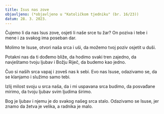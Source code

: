 ```yaml
---
title: Isus nas zove
objavljeno: (*objavljeno u "Katoličkom tjedniku" (br. 16/23))
datum: 28. 3. 2023.
---
```

Čujemo li da nas Isus zove,
osjeti li naše srce tu žar?
On poziva i tebe i mene
i za svakog ima poseban dar.

Molimo te Isuse,
otvori naša srca i uši,
da možemo tvoj poziv osjetit u duši.

Potakni nas da ti dođemo bliže,
da hodimo svaki tren zajedno,
da navještamo tvoju ljubav i Božju Riječ,
da budemo kao jedno.

Čuo si naših srca vapaj
i zoveš nas k sebi.
Evo nas Isuse, odazivamo se,
da se klanjamo i služimo samo tebi.

Izlij milost svoju u srca naša,
da i mi uspavana srca budimo,
da posvađane mirimo,
da tvoju ljubav svim ljudima širimo.

Bog je ljubav
i njemu je do svakog našeg srca stalo.
Odazivamo se Isuse,
jer znamo da žetva je velika,
a radnika je malo.